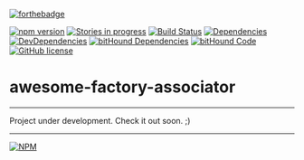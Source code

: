 [![forthebadge](http://forthebadge.com/images/badges/built-by-codebabes.svg)](https://jaque.me/)

[![npm version](https://badge.fury.io/js/awesome-factory-associator.svg)](http://badge.fury.io/js/awesome-factory-associator)
[![Stories in progress](https://img.shields.io/waffle/label/malpercio/awesome-factory-associator/in%20progress.svg)](https://waffle.io/malpercio/awesome-factory-associator)
[![Build Status](https://travis-ci.org/malpercio/awesome-factory-associator.svg?branch=master)](https://travis-ci.org/malpercio/awesome-factory-associator)
[![Dependencies](https://david-dm.org/malpercio/awesome-factory-associator.svg)](https://travis-ci.org/malpercio/awesome-factory-associator)
[![DevDependencies](https://david-dm.org/malpercio/awesome-factory-associator/dev-status.svg)](https://david-dm.org/malpercio/awesome-factory-associator)
[![bitHound Dependencies](https://www.bithound.io/github/malpercio/awesome-factory-associator/badges/dependencies.svg)](https://www.bithound.io/github/malpercio/awesome-factory-associator/master/dependencies/npm)
[![bitHound Code](https://www.bithound.io/github/malpercio/awesome-factory-associator/badges/code.svg)](https://www.bithound.io/github/malpercio/awesome-factory-associator)
[![GitHub license](https://img.shields.io/badge/license-MIT-blue.svg)](https://raw.githubusercontent.com/malpercio/awesome-factory-associator/master/LICENSE)


# awesome-factory-associator
---

Project under development. Check it out soon. ;)

---
[![NPM](https://nodei.co/npm/awesome-factory-associator.png?downloads=true&downloadRank=true&stars=true)](https://nodei.co/npm/awesome-factory-associator/)
